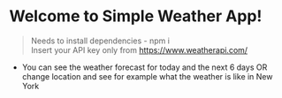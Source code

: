 # Welcome to Simple Weather App!

>Needs to install dependencies - npm i  
>Insert your API key only from https://www.weatherapi.com/
	
- You can see the weather forecast for today and the next 6 days OR change location and see for example what the weather is like in New York